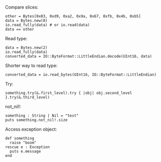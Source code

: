 Compare slices:

```crystal
other = Bytes[0x03, 0xd9, 0xa2, 0x9a, 0x67, 0xfb, 0x4b, 0xb5]
data = Bytes.new(8)
io.read_fully(data) # or io.read(data)
data == other
```

Read type:

```crystal
data = Bytes.new(2)
io.read_fully(data)
converted_data = IO::ByteFormat::LittleEndian.decode(UInt16, data)
```

Shorter way to read type:

```crystal
converted_data = io.read_bytes(UInt16, IO::ByteFormat::LittleEndian)
```

Try:

```crystal
something.try(&.first_level).try { |obj| obj.second_level }.try(&.third_level)
```

not_nil!:

```crystal
something : String | Nil = "test"
puts something.not_nil!.size
```

Access exception object:

```crystal
def something
  raise "boom"
rescue e : Exception
  puts e.message
end
```
